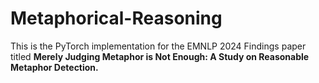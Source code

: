 # Metaphorical-Reasoning

This is the PyTorch implementation for the EMNLP 2024 Findings paper titled **Merely Judging Metaphor is Not Enough: A Study on Reasonable Metaphor Detection.**
